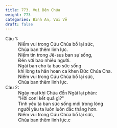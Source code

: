 ```yaml
---
title: 773. Vui Bên Chúa
weight: 773
categories: Bình An, Vui Vẻ
draft: false
---
```

<dl><dt>Câu 1:</dt><dd data-verse="1">Niềm vui trong Cứu Chúa bổ lại sức, <br/>Chúa ban thêm linh lực. <br/>Niềm tin trong Jê-sus ban sự sống, <br/>Đến với bao nhiêu người. <br/>Ngài ban cho ta bao sức sống <br/>khi lòng ta hân hoan ca khen Đức Chúa Cha. <br/>Niềm vui trong Cứu Chúa bổ lại sức, <br/>Chúa ban thêm linh lực. </dd><dt>Câu 2:</dt><dd data-verse="2">Ngày mai khi Chúa đến Ngài lại phán: <br/>"Hỡi con! kết quả gì?" <br/>Tình yêu ta ban sức sống mới trong lòng <br/>người yêu ta luôn luôn đắc thắng hơn. <br/>Niềm vui trong Cứu Chúa bổ lại sức, <br/>Chúa ban thêm linh lực.c </dd></dl>
